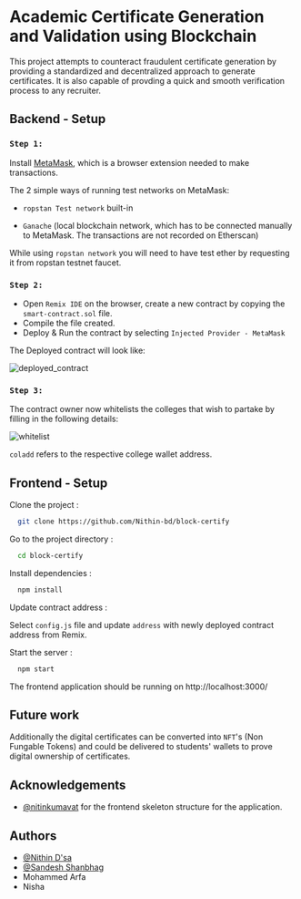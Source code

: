 # Academic Certificate Generation and Validation using Blockchain

This project attempts to counteract fraudulent certificate generation by providing a standardized and decentralized approach to generate certificates. It is also capable of provding a quick and smooth verification process to any recruiter.

## Backend - Setup
### `Step 1:`
Install [MetaMask](https://metamask.io/), which is a browser extension needed to make transactions.

The 2 simple ways of running test networks on MetaMask:

- `ropstan Test network` built-in

- `Ganache` (local blockchain network, which has to be connected manually to MetaMask. The transactions are not recorded on Etherscan)

While using `ropstan network` you will need to have test ether by requesting it from ropstan testnet faucet.

### `Step 2:`

- Open `Remix IDE` on the browser, create a new contract by copying the `smart-contract.sol` file.
- Compile the file created.
- Deploy & Run the contract by selecting `Injected Provider - MetaMask`

The Deployed contract will look like:

![deployed_contract](https://user-images.githubusercontent.com/83744735/189880880-f4aff841-bb6a-4134-b5fe-afc4bf3201b2.JPG)

### `Step 3:`

The contract owner now whitelists the colleges that wish to partake by filling in the following details:

![whitelist](https://user-images.githubusercontent.com/83744735/189880928-61ed4f2d-387a-4b09-b7cc-33d0a39c4311.JPG)

`coladd` refers to the respective college wallet address.

## Frontend - Setup

Clone the project :

```bash
  git clone https://github.com/Nithin-bd/block-certify
```

Go to the project directory :

```bash
  cd block-certify
```

Install dependencies :

```bash
  npm install
```
Update contract address :

Select `config.js` file and update  `address` with newly deployed contract address from Remix.

Start the server :

```bash
  npm start
```
The frontend application should be running on http://localhost:3000/ 

## Future work

Additionally the digital certificates can be converted into `NFT`'s (Non Fungable Tokens) and could be delivered to students' wallets to prove digital ownership of certificates.

## Acknowledgements

 - [@nitinkumavat](https://github.com/nitinskumavat) for the frontend skeleton structure for the application.
 
## Authors

- [@Nithin D'sa](https://github.com/Nithin-bd)
- [@Sandesh Shanbhag](https://github.com/sandesh2410)
- Mohammed Arfa
- Nisha
